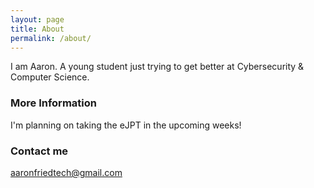 ```yaml
---
layout: page
title: About
permalink: /about/
---
```


I am Aaron. A young student just trying to get better at Cybersecurity & Computer Science.

### More Information

I'm planning on taking the eJPT in the upcoming weeks! 

### Contact me

[aaronfriedtech@gmail.com](https://mail.google.com/mail/u/0/?to#inbox?compose=CllgCHrhVNkBWjpMXqLzkmlqvhCzvvSkwpqBBRsgfjQqHSdGpmNxTNbjrKrZrhWzwJvZvbsWgdq)